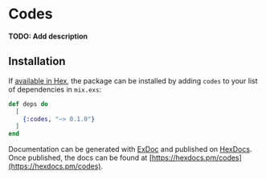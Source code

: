 # Codes

**TODO: Add description**

## Installation

If [available in Hex](https://hex.pm/docs/publish), the package can be installed
by adding `codes` to your list of dependencies in `mix.exs`:

```elixir
def deps do
  [
    {:codes, "~> 0.1.0"}
  ]
end
```

Documentation can be generated with [ExDoc](https://github.com/elixir-lang/ex_doc)
and published on [HexDocs](https://hexdocs.pm). Once published, the docs can
be found at [https://hexdocs.pm/codes](https://hexdocs.pm/codes).

